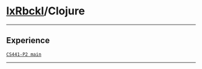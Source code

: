 # [lxRbckl](https://github.com/lxRbckl/lxRbckl/tree/main)/Clojure

---



## Experience


[`CS441-P2 main`](https://github.com/ala2q6/CS441-P2/blob/main/README.md)




---
